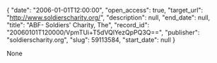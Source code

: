 {
  "date": "2006-01-01T12:00:00", 
  "open_access": true, 
  "target_url": "http://www.soldierscharity.org/", 
  "description": null, 
  "end_date": null, 
  "title": "ABF- Soldiers' Charity, The", 
  "record_id": "20060101T120000/VpmTUi+T5dVQlYezQpPQ3Q==", 
  "publisher": "soldierscharity.org", 
  "slug": 59113584, 
  "start_date": null
}

None